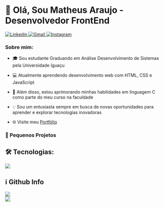 <!DOCTYPE html>
<html>
<body>
    
<h1>👋 Olá, Sou Matheus Araujo - Desenvolvedor FrontEnd</h1>

<a href="https://www.linkedin.com/in/matheus-araujo-26b01131a/?trk=opento_sprofile_topcard">
<img src="https://img.shields.io/badge/LinkedIn-0077B5?style=for-the-badge&logo=linkedin&logoColor=white" alt="Linkedin">
</a>
<a href="https://mail.google.com/mail/u/0/#inbox">
<img src="https://img.shields.io/badge/Gmail-D14836?style=for-the-badge&logo=gmail&logoColor=white" alt="Gmail">
</a>
<a href="https://www.instagram.com/mths_arauj0/">
<img src="https://img.shields.io/badge/Instagram-E4405F?style=for-the-badge&logo=instagram&logoColor=white" alt="Instagram">
</a>

<h3>Sobre mim:</h3>

<ul>
<li><p>🎓 Sou estudante Graduando em Análise Desenvolvimento de Sistemas pela Universidade Iguaçu</p></li>
<li><p>💻 Atualmente aprendendo desenvolvimento web com HTML, CSS e JavaScript</p></li>
<li><p>📘 Além disso, estou aprimorando minhas habilidades em linguagem C como parte do meu curso na faculdade</p></li>
<li><p>💡 Sou um entusiasta sempre em busca de novas oportunidades para aprender e explorar tecnologias inovadoras</p></li>
<li><p>🌐 Visite meu <a href="url">Portfólio</a></p></li>
</ul>

<h3>🚀 Pequenos Projetos</h3>

<a href="url"></a>
<a href="url"></a>
<a href="url"></a>

<h2>🛠 Tecnologias:</h2>

<img src="https://skillicons.dev/icons?i=html,css,js">
               
<h2>ℹ Github Info</h2>
<img src="https://github-readme-stats.vercel.app/api?username=Mtheuxa&show_icons=true&theme=white"><br>
<img src="https://github-readme-stats.vercel.app/api/top-langs/?username=Mtheuxa&layout=compact">

  </body>
</html>
